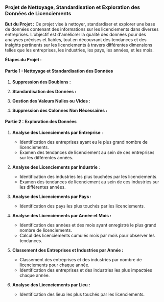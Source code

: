 
### Projet de Nettoyage, Standardisation et Exploration des Données de Licenciements

**But du Projet :**
Ce projet vise à nettoyer, standardiser et explorer une base de données contenant des informations sur les licenciements dans diverses entreprises. L'objectif est d'améliorer la qualité des données pour des analyses précises et fiables, tout en découvrant des tendances et des insights pertinents sur les licenciements à travers différentes dimensions telles que les entreprises, les industries, les pays, les années, et les mois.

**Étapes du Projet :**

#### Partie 1 : Nettoyage et Standardisation des Données

1. **Suppression des Doublons :**
   
2. **Standardisation des Données :**

3. **Gestion des Valeurs Nulles ou Vides :**

4. **Suppression des Colonnes Non Nécessaires :**
   
#### Partie 2 : Exploration des Données

1. **Analyse des Licenciements par Entreprise :**
   - Identification des entreprises ayant eu le plus grand nombre de licenciements.
   - Examen des tendances de licenciement au sein de ces entreprises sur les différentes années.

2. **Analyse des Licenciements par Industrie :**
   - Identification des industries les plus touchées par les licenciements.
   - Examen des tendances de licenciement au sein de ces industries sur les différentes années.

3. **Analyse des Licenciements par Pays :**
   - Identification des pays les plus touchés par les licenciements.

4. **Analyse des Licenciements par Année et Mois :**
   - Identification des années et des mois ayant enregistré le plus grand nombre de licenciements.
   - Calcul des licenciements cumulés mois par mois pour observer les tendances.

5. **Classement des Entreprises et Industries par Année :**
   - Classement des entreprises et des industries par nombre de licenciements pour chaque année.
   - Identification des entreprises et des industries les plus impactées chaque année.

6. **Analyse des Licenciements par Lieu :**
   - Identification des lieux les plus touchés par les licenciements.

